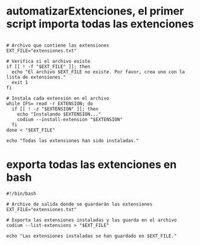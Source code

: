 # automatizarExtenciones, el primer script importa todas las extenciones
```#!/bin/bash

# Archivo que contiene las extensiones
EXT_FILE="extensiones.txt"

# Verifica si el archivo existe
if [[ ! -f "$EXT_FILE" ]]; then
  echo "El archivo $EXT_FILE no existe. Por favor, crea uno con la lista de extensiones."
  exit 1
fi

# Instala cada extensión en el archivo
while IFS= read -r EXTENSION; do
  if [[ ! -z "$EXTENSION" ]]; then
    echo "Instalando $EXTENSION..."
    codium --install-extension "$EXTENSION"
  fi
done < "$EXT_FILE"

echo "Todas las extensiones han sido instaladas."
```
# exporta todas las extenciones en bash 
```
#!/bin/bash

# Archivo de salida donde se guardarán las extensiones
EXT_FILE="extensiones.txt"

# Exporta las extensiones instaladas y las guarda en el archivo
codium --list-extensions > "$EXT_FILE"

echo "Las extensiones instaladas se han guardado en $EXT_FILE."
```
